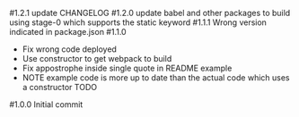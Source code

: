 #1.2.1
update CHANGELOG
#1.2.0
update babel and other packages to build using stage-0 which supports the static keyword
#1.1.1
Wrong version indicated in package.json
#1.1.0
- Fix wrong code deployed
- Use constructor to get webpack to build 
- Fix appostrophe inside single quote in README example
- NOTE example code is more up to date than the actual code which uses a constructor TODO

#1.0.0
Initial commit
